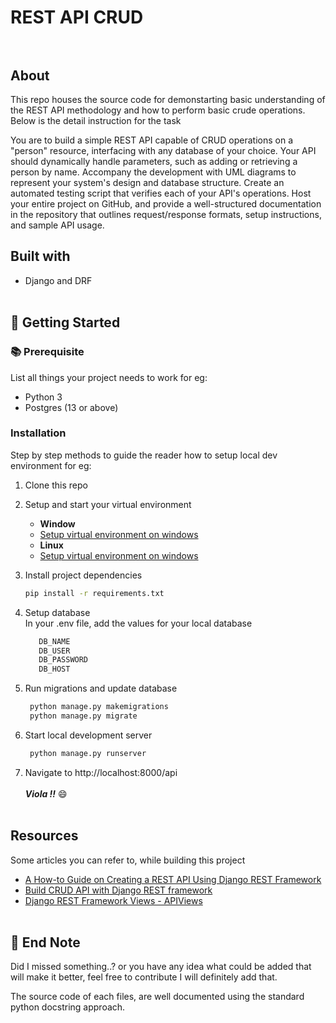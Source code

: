 
# REST API CRUD <br><br>

## About

This repo houses the source code for demonstarting basic understanding of the REST API methodology and how to perform basic crude operations. Below is the detail instruction for the task

You are to build a simple REST API capable of CRUD operations on a "person" resource, interfacing with any database of your choice. Your API should dynamically handle parameters, such as adding or retrieving a person by name. Accompany the development with UML diagrams to represent your system's design and database structure. Create an automated testing script that verifies each of your API's operations. Host your entire project on GitHub, and provide a well-structured documentation in the repository that outlines request/response formats, setup instructions, and sample API usage.

## Built with

-   Django and DRF <br><br>

## 🏁 Getting Started <br>


### 📚 Prerequisite

List all things your project needs to work for eg:

-   Python 3
-   Postgres (13 or above)

### Installation

Step by step methods to guide the reader how to setup local dev environment for eg:

1. Clone this repo
1. Setup and start your virtual environment
   - **Window**
   - [Setup virtual environment on windows](https://medium.com/analytics-vidhya/virtual-environment-6ad5d9b6af59) <br>
   - **Linux**
   - [Setup virtual environment on windows](https://mothergeo-py.readthedocs.io/en/latest/development/how-to/venv.html) <br>
    
1. Install project dependencies

    ```bash
    pip install -r requirements.txt
    ```
1. Setup database<br>
      In your .env file, add the values for your local database
    ```bash
       DB_NAME
       DB_USER
       DB_PASSWORD
       DB_HOST
    ```
1. Run migrations and update database
   ```bash
    python manage.py makemigrations
    python manage.py migrate
    ```
1. Start local development server
   ```bash
    python manage.py runserver
    ```
1. Navigate to http://localhost:8000/api<br><br>
_**Viola !!**_ :smile: <br><br>


## Resources

Some articles you can refer to, while building this project

<!-- Add links to all the resources you followed or referred to -->

-   [A How-to Guide on Creating a REST API Using Django REST Framework](https://radixweb.com/blog/create-rest-api-using-django-rest-framework)
-   [Build CRUD API with Django REST framework](https://codevoweb.com/build-crud-api-with-django-rest-framework)
-   [Django REST Framework Views - APIViews](https://testdriven.io/blog/drf-views-part-1/) <br><br>

## 👋 End Note <br>

Did I missed something..? or you have any idea what could be added that will make it better, feel free to contribute I will definitely add that.

The source code of each files, are well documented using the standard python docstring approach.
